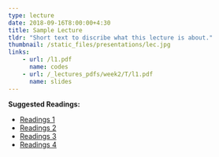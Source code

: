 ```yaml
---
type: lecture
date: 2018-09-16T8:00:00+4:30
title: Sample Lecture
tldr: "Short text to discribe what this lecture is about."
thumbnail: /static_files/presentations/lec.jpg
links: 
    - url: /l1.pdf
      name: codes
    - url: /_lectures_pdfs/week2/T/l1.pdf
      name: slides
---
```

**Suggested Readings:**
- [Readings 1](/_lectures_pdfs/week2/TH/r1.pdf)
- [Readings 2](/_lectures_pdfs/week2/TH/r2.pdf)
- [Readings 3](/_lectures_pdfs/week2/TH/r3.pdf)
- [Readings 4](/_lectures_pdfs/week2/TH/r4.pdf)


